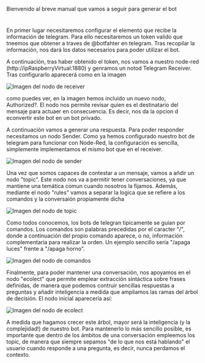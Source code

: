 Bienvenido al breve manual que vamos a seguir para generar el bot
#

En primer lugar necesitaremos configurar el elemento que recibe la información de telegram. Para ello necesitaremos un token valido que tneemos que obtener a traves de @botfahter en telegram. Tras recopilar la información, nos dará los datos necesarios para poder utilizar el bot.

A continuación, tras haber obtenido el token, nos vamos a nuestro node-red (http://ipRaspberryVirtual:1880) y genramos un notod Telegram Receiver. Tras configurarlo aparecerá como en la imagen

![Imagen del nodo de receiver](https://raw.githubusercontent.com/frodcab/HomeBot/master/imgs/Receiver.PNG) 

como puedes ver, en la imagen hemos incluido un nuevo nodo, Authorized?. El nodo nos permite revisar quien es el destinatario del mensaje para actuaer en consecuencia. Es decir, nos da la opcion d econvertir este bot en un bot privado.

A continuación vamos a generar una respuesta. Para poder responder necesitamos un nodo Sender. Como ya hemos configurado nuestro bot de telegram para funcionar con Node-Red, la configuración es sencilla, simplemente implementamos el mismo bot que en el receiver.

![Imagen del nodo de sender](https://raw.githubusercontent.com/frodcab/HomeBot/master/imgs/Sender.PNG) 

Una vez que somos capaces de contestar a un mensaje, vamos a añdir un nodo "topic". Este nodo nos va a permitir tener conversaciones, ya que mantiene una temática comun cuando nosotros la fijamos. Además, mediante el nodo "rules" vamos a separar la logica que se refiere a los comandos y la conversaión propiamente dicha

![Imagen del nodo de topic](https://raw.githubusercontent.com/frodcab/HomeBot/master/imgs/Topic.PNG) 

Como todos conocemos, los bots de telegran tipicamente se guian por comandos. Los comandos son palabras precedidas por el caracter "/", donde a continuación del propio comando aparece, o no, información complementaria para realizar la orden. Un ejemplo sencillo sería "/apaga luces" frente a "/apaga horno". 

![Imagen del nodo de comandos](https://raw.githubusercontent.com/frodcab/HomeBot/master/imgs/Comands.PNG) 

Finalmente, para poder mantener una conversación, nos apoyamos en el nodo "ecolect" que permite emplear extracción sintáctica sobre frases definidas, de manera que podemos contruir sencillas respuestas a preguntas y añadir inteligencia a medida que ampliamos las ramas del árbol de decisión. El nodo inicial aparecería así:

![Imagen del nodo de ecolect](https://raw.githubusercontent.com/frodcab/HomeBot/master/imgs/ecolect.PNG) 

A medida que hagamos crecer este árbol, mayor será la inteligencia (y la complejidad!) de nuestro bot. Para mantenerlo lo más sencillo posible, es importante que dentro de los ámbitos de una conversación empleemos los topic, de manera que siempre sepamos "de lo que nos está hablando" el usuario cuando responde a una pregunta, es decir, nunca perdamos el contexto.




